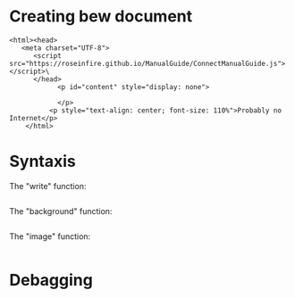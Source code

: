 # Creating bew document
```
<html><head>
   <meta charset="UTF-8">
      <script src="https://roseinfire.github.io/ManualGuide/ConnectManualGuide.js"></script>\
      </head>
            <p id="content" style="display: none">
                
            </p>
          <p style="text-align: center; font-size: 110%">Probably no Internet</p>
    </html>
```
# Syntaxis
The "write" function: 
```
```
The "background" function:
```
```
The "image" function:
```
```
# Debagging
